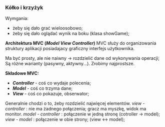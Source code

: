 ### Kółko i krzyżyk
Wymgania:
+ żeby się dało grać wieloosobowo;
+ żeby się dało oglądać wynik na boku (klasa showGame);

**Architektura MVC (_Model View Controller_)**
MVC służy do organizowania struktury aplikacji posiadajacy graficzny interfejs użytkownika.

Ma być prosty, ale nie naiwny -> rozdzielić dane od wykonywania operacji;
Są różne warianty (pasywny, aktywny...). Zrobimy najprostsze.

**Składowe MVC:**
+ **_Controller_** - coś co wydaje polecenia;
+ **_Model_** - coś co trzyma dane;
+ **_View_** - coś co pokazuje, obserwator;

Generalnie chodzi o to, żeby rozdzielić najwięcej elementów.
_view - controller_ : nie ma żadnego połączenia; gracz ma myszkę, widok ma monitor.
_model - controller_ : połączenie w jedną stronę (cotroller -> model);
_view - model_ : połączenie w obie strony; (view <-> model);

